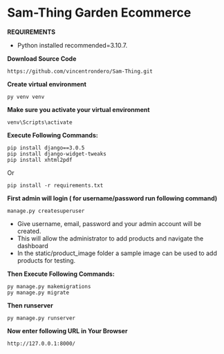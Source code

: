 # Sam-Thing Garden Ecommerce

**REQUIREMENTS**
- Python installed recommended=3.10.7. 

**Download Source Code**
```
https://github.com/vincentrondero/Sam-Thing.git
```

**Create virtual environment**
```
py venv venv
```
**Make sure you activate your virtual environment**
```
venv\Scripts\activate
```
**Execute Following Commands:**
```
pip install django==3.0.5
pip install django-widget-tweaks
pip install xhtml2pdf
```
Or
```
pip install -r requirements.txt
```
**First admin will login ( for username/password run following command)**
```
manage.py createsuperuser
```
- Give username, email, password and your admin account will be created.
- This will allow the administrator to add products and navigate the dashboard
- In the static/product_image folder a sample image can be used to add products for testing.

**Then Execute Following Commands:**
```
py manage.py makemigrations
py manage.py migrate
```
**Then runserver**
```
py manage.py runserver
```

**Now enter following URL in Your Browser**
```
http://127.0.0.1:8000/
```
